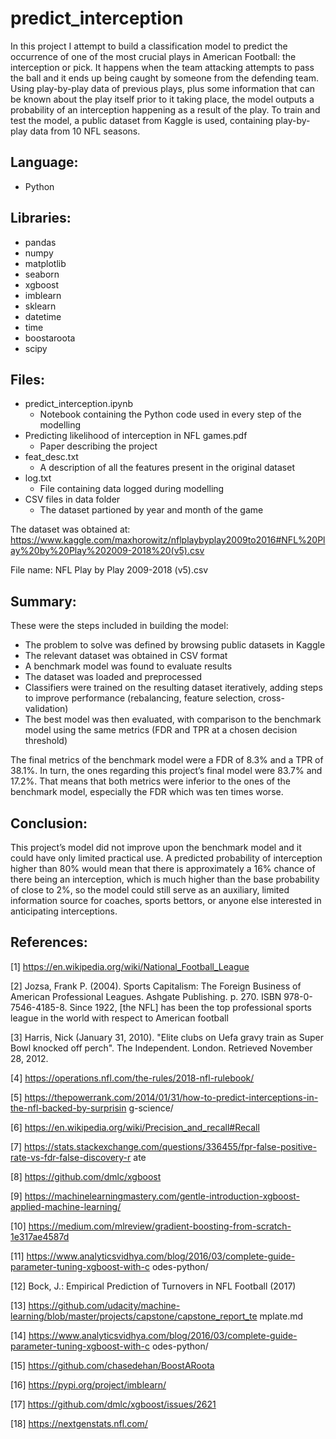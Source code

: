 # predict_interception
In this project I attempt to build a classification model to predict the occurrence of one of the most crucial plays in American Football: the interception or pick. It happens when the team attacking attempts to pass the ball and it ends up being caught by someone from the defending team. Using play-by-play data of previous plays, plus some information that can be known about the play itself prior to it taking place, the model outputs a probability of an interception happening as a result of the play. To train and test the model, a public dataset from Kaggle is used, containing play-by-play data from 10 NFL seasons.

## Language:
* Python

## Libraries:
* pandas
* numpy
* matplotlib
* seaborn
* xgboost
* imblearn
* sklearn
* datetime
* time
* boostaroota
* scipy

## Files:
* predict_interception.ipynb
	* Notebook containing the Python code used in every step of the modelling
* Predicting likelihood of interception in NFL games.pdf
	* Paper describing the project
* feat_desc.txt
	* A description of all the features present in the original dataset
* log.txt
	* File containing data logged during modelling
* CSV files in data folder
	* The dataset partioned by year and month of the game
	
The dataset was obtained at:
https://www.kaggle.com/maxhorowitz/nflplaybyplay2009to2016#NFL%20Play%20by%20Play%202009-2018%20(v5).csv

File name:
NFL Play by Play 2009-2018 (v5).csv

## Summary:
These were the steps included in building the model:
* The problem to solve was defined by browsing public datasets in Kaggle
* The relevant dataset was obtained in CSV format
* A benchmark model was found to evaluate results
* The dataset was loaded and preprocessed
* Classifiers were trained on the resulting dataset iteratively, adding steps to improve performance (rebalancing, feature selection, cross-validation)
* The best model was then evaluated, with comparison to the benchmark model using the same metrics (FDR and TPR at a chosen decision threshold)

The final metrics of the benchmark model were a FDR of 8.3% and a TPR of 38.1%. In turn, the ones regarding this project’s final model were 83.7% and 17.2%. That means that both metrics were inferior to the ones of the benchmark model, especially the FDR which was ten times worse.

## Conclusion:

This project’s model did not improve upon the benchmark model and it could have only limited practical use. A predicted probability of interception higher than 80% would mean that there is approximately a 16% chance of there being an interception, which is much higher than the base probability of close to 2%, so the model could still serve as an auxiliary, limited information source for coaches, sports bettors, or anyone else interested in anticipating interceptions.

## References:
[1] https://en.wikipedia.org/wiki/National_Football_League

[2] Jozsa, Frank P. (2004). Sports Capitalism: The Foreign Business of American Professional Leagues. Ashgate Publishing. p. 270. ISBN 978-0-7546-4185-8. Since 1922, [the NFL] has been the top professional sports league in the world with respect to American football

[3] Harris, Nick (January 31, 2010). "Elite clubs on Uefa gravy train as Super Bowl knocked off perch". The Independent. London. Retrieved November 28, 2012.

[4] https://operations.nfl.com/the-rules/2018-nfl-rulebook/

[5]
https://thepowerrank.com/2014/01/31/how-to-predict-interceptions-in-the-nfl-backed-by-surprisin
g-science/

[6] https://en.wikipedia.org/wiki/Precision_and_recall#Recall

[7]
https://stats.stackexchange.com/questions/336455/fpr-false-positive-rate-vs-fdr-false-discovery-r
ate

[8] https://github.com/dmlc/xgboost

[9] https://machinelearningmastery.com/gentle-introduction-xgboost-applied-machine-learning/

[10] https://medium.com/mlreview/gradient-boosting-from-scratch-1e317ae4587d

[11]
https://www.analyticsvidhya.com/blog/2016/03/complete-guide-parameter-tuning-xgboost-with-c
odes-python/

[12] Bock, J.: Empirical Prediction of Turnovers in NFL Football (2017)

[13]
https://github.com/udacity/machine-learning/blob/master/projects/capstone/capstone_report_te
mplate.md

[14]
https://www.analyticsvidhya.com/blog/2016/03/complete-guide-parameter-tuning-xgboost-with-c
odes-python/

[15] https://github.com/chasedehan/BoostARoota

[16] https://pypi.org/project/imblearn/

[17] https://github.com/dmlc/xgboost/issues/2621

[18] https://nextgenstats.nfl.com/
